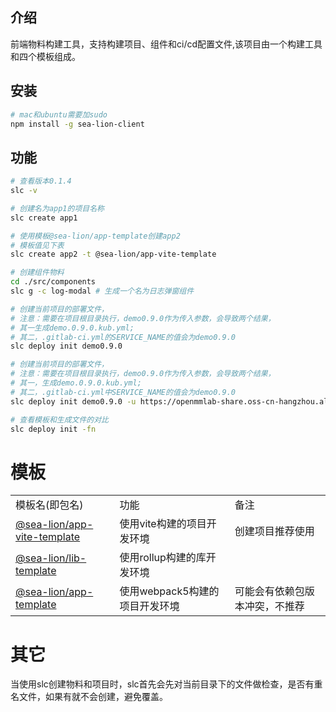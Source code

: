 ## 介绍
<p>前端物料构建工具，支持构建项目、组件和ci/cd配置文件,该项目由一个构建工具和四个模板组成。</p>

## 安装
```sh
# mac和ubuntu需要加sudo
npm install -g sea-lion-client
```

## 功能
```sh
# 查看版本0.1.4
slc -v

# 创建名为app1的项目名称
slc create app1

# 使用模板@sea-lion/app-template创建app2
# 模板值见下表
slc create app2 -t @sea-lion/app-vite-template

# 创建组件物料
cd ./src/components
slc g -c log-modal # 生成一个名为日志弹窗组件

# 创建当前项目的部署文件，
# 注意：需要在项目根目录执行，demo0.9.0作为传入参数，会导致两个结果，
# 其一生成demo.0.9.0.kub.yml;
# 其二，.gitlab-ci.yml的SERVICE_NAME的值会为demo0.9.0
slc deploy init demo0.9.0

# 创建当前项目的部署文件，
# 注意：需要在项目根目录执行，demo0.9.0作为传入参数，会导致两个结果，
# 其一，生成demo.0.9.0.kub.yml;
# 其二，.gitlab-ci.yml中SERVICE_NAME的值会为demo0.9.0
slc deploy init demo0.9.0 -u https://openmmlab-share.oss-cn-hangzhou.aliyuncs.com/deploy

# 查看模板和生成文件的对比
slc deploy init -fn
```

# 模板

<table>
   <tbody>
    <tr>
        <td>模板名(即包名)</td>
        <td>功能</td>
        <td>备注</td>
    </tr>
    <tr>
        <td><a href="https://www.npmjs.com/package/@sea-lion/app-template" target="_blank">@sea-lion/app-vite-template</a></td>
        <td>使用vite构建的项目开发环境</td>
        <td>创建项目推荐使用</td>
    </tr>
    <tr>
        <td><a href="https://www.npmjs.com/package/@sea-lion/app-template" target="_blank">@sea-lion/lib-template</a></td>
        <td>使用rollup构建的库开发环境</td>
        <td></td>
    </tr>
    <tr>
        <td><a href="https://www.npmjs.com/package/@sea-lion/app-template" target="_blank">@sea-lion/app-template</a></td>
        <td>使用webpack5构建的项目开发环境</td>
        <td>可能会有依赖包版本冲突，不推荐</td>
    </tr>
   </tbody> 
</table>

# 其它

当使用slc创建物料和项目时，slc首先会先对当前目录下的文件做检查，是否有重名文件，如果有就不会创建，避免覆盖。
